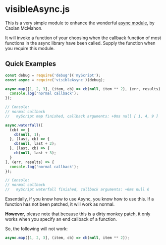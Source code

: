 # visibleAsync.js

This is a very simple module to enhance the wonderful [async module](https://caolan.github.io/async/), by Caolan McMahon.

It will invoke a function of your choosing when the callback function of most functions in the async library have been called. Supply the function when you require this module.

## Quick Examples
```javascript
const debug = require('debug')('myScript');
const async = require('visibleAsync')(debug);

async.map([1, 2, 3], (item, cb) => cb(null, item ** 2), (err, results) => {
  console.log('normal callback');
});

// Console:
// normal callback
//   myScript map finished, callback arguments: +0ms null [ 1, 4, 9 ]

async.waterfall([
  (cb) => {
    cb(null, 1);
  }, (last, cb) => {
    cb(null, last + 2);
  }, (last, cb) => {
    cb(null, last + 3);
  }
], (err, results) => {
  console.log('normal callback');
});

// Console:
// normal callback
//   myScript waterfall finished, callback arguments: +6ms null 6

```

Essentially, if you know how to use Async, you know how to use this. If a function has not been patched, it will work as normal.

**However**, please note that because this is a dirty monkey patch, it only works when you specify an end callback of a function.

So, the following will not work:

```javascript
async.map([1, 2, 3], (item, cb) => cb(null, item ** 2));
```
